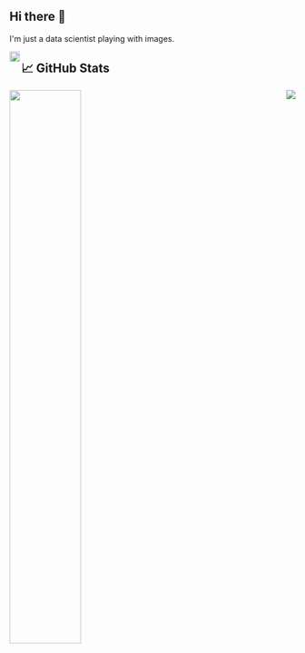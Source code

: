 ## Hi there 👋

I'm just a data scientist playing with images.

<a href="https://www.linkedin.com/in/edgar-lefevre-430218137/">
  <img align="left" alt="Edgar's Linkedin" width="18px" src="https://raw.githubusercontent.com/peterthehan/peterthehan/master/assets/linkedin.svg" />
</a>

## 📈 GitHub Stats

<a href="https://github.com/EdgarLefevre">
  <img align="left" src="https://github-readme-stats.vercel.app/api?username=EdgarLefevre&hide=contribs,prs&show_icons=true&theme=radical" width="50%"/>
</a>
<a href="https://github.com/EdgarLefevre">
  <img align="right" src="https://github-readme-stats.vercel.app/api/top-langs/?username=EdgarLefevre&hide=TeX&layout=compact&theme=radical" />
</a>

<br>
